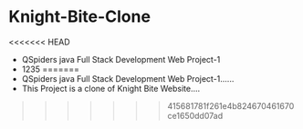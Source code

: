 # Knight-Bite-Clone

<<<<<<< HEAD
* QSpiders java Full Stack Development Web Project-1
* 1235
=======
* QSpiders java Full Stack Development Web Project-1......
* This Project is a clone of Knight Bite Website....
>>>>>>> 415681781f261e4b824670461670ce1650dd07ad
